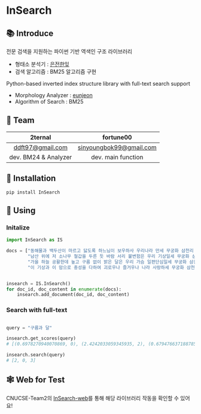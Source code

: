 # InSearch

## 📚 Introduce
전문 검색을 지원하는 파이썬 기반 역색인 구조 라이브러리

- 형태소 분석기 : [은전한잎](http://eunjeon.blogspot.com/)
- 검색 알고리즘 : BM25 알고리즘 구현

Python-based inverted index structure library with full-text search support

- Morphology Analyzer : [eunjeon](http://eunjeon.blogspot.com/)
- Algorithm of Search : BM25

## 🤝 Team

|     2ternal      |   fortune00    |
| :--------------: | :------------: | 
|ddft97@gmail.com|sinyoungbok99@gmail.com|
| dev. BM24 & Analyzer| dev. main function | 

## 🔧 Installation

```
pip install InSearch
```

## 🍏 Using
 
### Initalize
``` python
import InSearch as IS

docs = ["동해물과 백두산이 마르고 닳도록 하느님이 보우하사 우리나라 만세 무궁화 삼천리 화려 강산 대한 사람 대한으로 길이 보전하세",
        "남산 위에 저 소나무 철갑을 두른 듯 바람 서리 불변함은 우리 기상일세 무궁화 삼천리 화려 강산 대한 사람 대한으로 길이 보전하세",
        "가을 하늘 공활한데 높고 구름 없이 밝은 달은 우리 가슴 일편단심일세 무궁화 삼천리 화려 강산 대한 사람 대한으로 길이 보전하세",
        "이 기상과 이 맘으로 충성을 다하여 괴로우나 즐거우나 나라 사랑하세 무궁화 삼천리 화려 강산 대한 사람 대한으로 길이 보전하세"]


insearch = IS.InSearch()
for doc_id, doc_content in enumerate(docs):
    insearch.add_document(doc_id, doc_content)

```

### Search with full-text

``` python

query = "구름과 달"

insearch.get_scores(query)
# [(0.6978270940070869, 0), (2.4242033059345935, 2), (0.6794766371887851, 3)]

insearch.search(query)
# [2, 0, 3]

```


## 🕸 Web for Test 
CNUCSE-Team2의 [InSearch-web](https://github.com/CNUCSE-Team2/InSearch-web)를 통해 해당 라이브러리 작동을 확인할 수 있어요!
